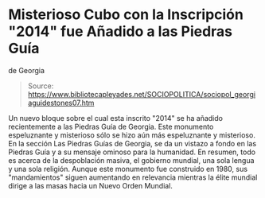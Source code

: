 # Misterioso Cubo con la Inscripción "2014" fue Añadido a las Piedras Guía 
de Georgia

> Source: https://www.bibliotecapleyades.net/SOCIOPOLITICA/sociopol_georgiaguidestones07.htm

Un nuevo bloque
sobre el cual
esta inscrito "2014"
se ha añadido recientemente a las Piedras Guía
de Georgia.
Este monumento espeluznante y misterioso
sólo se hizo
aún más espeluznante y misterioso.
En la sección
Las Piedras Guías de Georgia, se da
un vistazo a fondo en las Piedras Guía y a su mensaje
ominoso para la humanidad.
En resumen, todo es acerca de la
despoblación masiva, el gobierno mundial, una sola lengua y una sola
religión. Aunque este monumento fue construido en 1980, sus "mandamientos"
siguen aumentando en relevancia mientras la élite mundial dirige a
las masas hacia un
Nuevo Orden Mundial.
